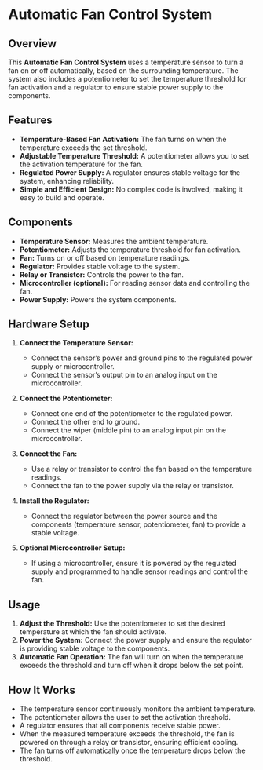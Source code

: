 # Automatic Fan Control System

## Overview

This **Automatic Fan Control System** uses a temperature sensor to turn a fan on or off automatically, based on the surrounding temperature. The system also includes a potentiometer to set the temperature threshold for fan activation and a regulator to ensure stable power supply to the components.

## Features

- **Temperature-Based Fan Activation:** The fan turns on when the temperature exceeds the set threshold.
- **Adjustable Temperature Threshold:** A potentiometer allows you to set the activation temperature for the fan.
- **Regulated Power Supply:** A regulator ensures stable voltage for the system, enhancing reliability.
- **Simple and Efficient Design:** No complex code is involved, making it easy to build and operate.

## Components

- **Temperature Sensor:** Measures the ambient temperature.
- **Potentiometer:** Adjusts the temperature threshold for fan activation.
- **Fan:** Turns on or off based on temperature readings.
- **Regulator:** Provides stable voltage to the system.
- **Relay or Transistor:** Controls the power to the fan.
- **Microcontroller (optional):** For reading sensor data and controlling the fan.
- **Power Supply:** Powers the system components.

## Hardware Setup

1. **Connect the Temperature Sensor:**
   - Connect the sensor’s power and ground pins to the regulated power supply or microcontroller.
   - Connect the sensor’s output pin to an analog input on the microcontroller.

2. **Connect the Potentiometer:**
   - Connect one end of the potentiometer to the regulated power.
   - Connect the other end to ground.
   - Connect the wiper (middle pin) to an analog input pin on the microcontroller.

3. **Connect the Fan:**
   - Use a relay or transistor to control the fan based on the temperature readings.
   - Connect the fan to the power supply via the relay or transistor.

4. **Install the Regulator:**
   - Connect the regulator between the power source and the components (temperature sensor, potentiometer, fan) to provide a stable voltage.

5. **Optional Microcontroller Setup:**
   - If using a microcontroller, ensure it is powered by the regulated supply and programmed to handle sensor readings and control the fan.

## Usage

1. **Adjust the Threshold:** Use the potentiometer to set the desired temperature at which the fan should activate.
2. **Power the System:** Connect the power supply and ensure the regulator is providing stable voltage to the components.
3. **Automatic Fan Operation:** The fan will turn on when the temperature exceeds the threshold and turn off when it drops below the set point.

## How It Works

- The temperature sensor continuously monitors the ambient temperature.
- The potentiometer allows the user to set the activation threshold.
- A regulator ensures that all components receive stable power.
- When the measured temperature exceeds the threshold, the fan is powered on through a relay or transistor, ensuring efficient cooling.
- The fan turns off automatically once the temperature drops below the threshold.
